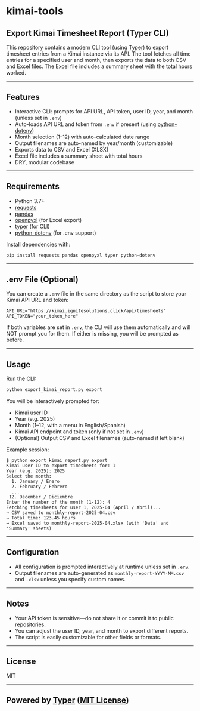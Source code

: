 # kimai-tools

## Export Kimai Timesheet Report (Typer CLI)

This repository contains a modern CLI tool (using [Typer](https://github.com/fastapi/typer)) to export timesheet entries from a Kimai instance via its API. The tool fetches all time entries for a specified user and month, then exports the data to both CSV and Excel files. The Excel file includes a summary sheet with the total hours worked.

---

## Features
- Interactive CLI: prompts for API URL, API token, user ID, year, and month (unless set in `.env`)
- Auto-loads API URL and token from `.env` if present (using [python-dotenv](https://pypi.org/project/python-dotenv/))
- Month selection (1–12) with auto-calculated date range
- Output filenames are auto-named by year/month (customizable)
- Exports data to CSV and Excel (XLSX)
- Excel file includes a summary sheet with total hours
- DRY, modular codebase

---

## Requirements
- Python 3.7+
- [requests](https://pypi.org/project/requests/)
- [pandas](https://pypi.org/project/pandas/)
- [openpyxl](https://pypi.org/project/openpyxl/) (for Excel export)
- [typer](https://typer.tiangolo.com/) (for CLI)
- [python-dotenv](https://pypi.org/project/python-dotenv/) (for .env support)

Install dependencies with:

```bash
pip install requests pandas openpyxl typer python-dotenv
```

---

## .env File (Optional)

You can create a `.env` file in the same directory as the script to store your Kimai API URL and token:

```
API_URL="https://kimai.ignitesolutions.click/api/timesheets"
API_TOKEN="your_token_here"
```

If both variables are set in `.env`, the CLI will use them automatically and will NOT prompt you for them. If either is missing, you will be prompted as before.

---

## Usage

Run the CLI:

```bash
python export_kimai_report.py export
```

You will be interactively prompted for:
- Kimai user ID
- Year (e.g. 2025)
- Month (1–12, with a menu in English/Spanish)
- Kimai API endpoint and token (only if not set in `.env`)
- (Optional) Output CSV and Excel filenames (auto-named if left blank)

Example session:
```
$ python export_kimai_report.py export
Kimai user ID to export timesheets for: 1
Year (e.g. 2025): 2025
Select the month:
  1. January / Enero
  2. February / Febrero
  ...
 12. December / Diciembre
Enter the number of the month (1-12): 4
Fetching timesheets for user 1, 2025-04 (April / Abril)...
→ CSV saved to monthly-report-2025-04.csv
→ Total time: 123.45 hours
→ Excel saved to monthly-report-2025-04.xlsx (with 'Data' and 'Summary' sheets)
```

---

## Configuration
- All configuration is prompted interactively at runtime unless set in `.env`.
- Output filenames are auto-generated as `monthly-report-YYYY-MM.csv` and `.xlsx` unless you specify custom names.

---

## Notes
- Your API token is sensitive—do not share it or commit it to public repositories.
- You can adjust the user ID, year, and month to export different reports.
- The script is easily customizable for other fields or formats.

---

## License
MIT

---

## Powered by [Typer](https://github.com/fastapi/typer) ([MIT License](https://github.com/fastapi/typer/blob/master/LICENSE))